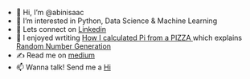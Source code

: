 - 👋 Hi, I’m @abinisaac
- 👀 I’m interested in Python, Data Science & Machine Learning
- 🤝 Lets connect on <a href ="https://www.linkedin.com/in/abinisaac/">Linkedin</a>
- 🌱 I enjoyed wrtiting <a href ="https://adventuresofaprogrammer.medium.com/random-number-pseudo-generator-in-python-from-scratch-e23579f7d42d">How I calculated Pi from a PIZZA </a> which explains <a href ="https://github.com/abinisaac/Python-Assignments/blob/main/Random_Number_Generator.ipynb">Random Number Generation</a>
- ✍ Read me on <a href ="https://adventuresofaprogrammer.medium.com/">medium</a>
- 📫 Wanna talk! Send me a <a href ="https://www.linkedin.com/in/abinisaac/">Hi</a>

<!---
abinisaac/abinisaac is a ✨ special ✨ repository because its `README.md` (this file) appears on your GitHub profile.
You can click the Preview link to take a look at your changes.
--->
